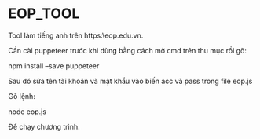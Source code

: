 # EOP_TOOL
Tool làm tiếng anh trên https:\\eop.edu.vn.


Cần cài puppeteer trước khi dùng bằng cách mở cmd trên thu mục rồi gõ:

npm install –save puppeteer

Sau đó sửa tên tài khoản và mật khẩu vào biến acc và pass trong file eop.js

Gõ lệnh:

node eop.js

Để chạy chương trình.
